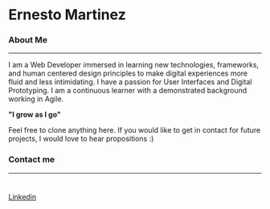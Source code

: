 # Ernesto Martinez #

### About Me ###
---
I am a Web Developer immersed in learning new technologies, frameworks, and human centered design principles to make digital experiences more fluid and less intimidating. I have a passion for User Interfaces and Digital Prototyping. I am a continuous learner with a demonstrated background working in Agile.

**"I grow as I go"** 

Feel free to clone anything here. If you would like to 
get in contact for future projects, I would love to hear propositions :) 

### Contact me ###
---
<a href="https://www.linkedin.com/in/ernesto-martinez7"><img src="https://pngimg.com/uploads/linkedIn/linkedIn_PNG39.png" width="10px"></a>  

[Linkedin](https://www.linkedin.com/in/ernesto-martinez7/)

